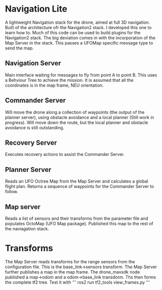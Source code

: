 # Navigation Lite
A lightweight Navigation stack for the drone, aimed at full 3D navigation.  Built of the architecture ofr the Navigation2 stack.  I developed this one to learn how to. Much of this code can be used to build plugins for the Navigation2 stack.  The big deviation comes in with the incorporation of the Map Server in the stack.  This passes a UFOMap specific message type to send the map.

## Navigation Server
Main interface waiting for messages to fly from point A to point B.  This uses a Behviour Tree to achieve the mission.  It is assumed that all the coordinates is in the map frame, NEU orientation.

## Commander Server
Will move the drone along a collection of waypoints (the output of the planner server), using obstacle avoidance and a local planner  (Still work in progress).  Will move down the route, but the local planner and obstacle avoidance is still outstanding.

## Recovery Server
Executes recovery actions to assist the Commander Server.

## Planner Server
Reads an UFO Octree Map from the Map Server and calculates a global flight plan.  Returns a sequence of waypoints for the Commander Server to follow.

## Map server
Reads a list of sensors and their transforms from the parameter file and populates OctoMap (UFO Map package).  Published this map to the rest of the naviagation stack.

# Transforms
The Map Server reads transforms for the range sensors from the configuration file. This is the base_link->sensors transform.  The Map Server further publishes a map in the map frame. The drone_mavsdk node published a map->odom and a odom->base_link transdorm. Ths then forms the complete tf2 tree.  Test it with
'''
ros2 run tf2_tools view_frames.py
'''
